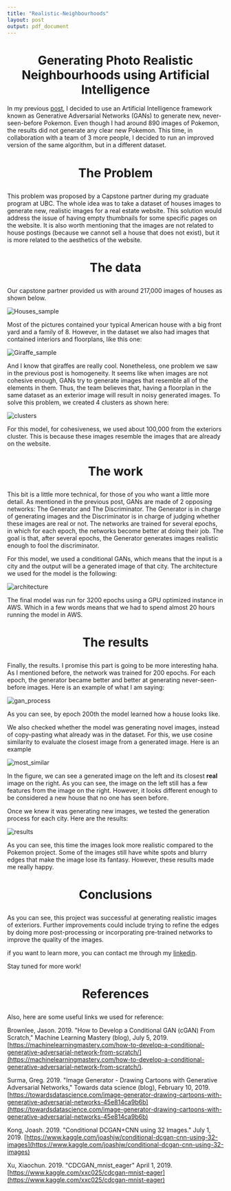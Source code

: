```yaml
---
title: "Realistic-Neighbourhoods"
layout: post
output: pdf_document
---
```

<h1 style="font-size:200%;text-align:center">Generating Photo Realistic Neighbourhoods using Artificial Intelligence</h1>

In my previous [post](https://andrespitta.github.io/Pokemon-generator/), I decided to use an Artificial Intelligence framework known as Generative Adversarial Networks (GANs) to generate new, never-seen-before Pokemon. Even though I had around 890 images of Pokemon, the results did not generate any clear new Pokemon. This time, in collaboration with a team of 3 more people, I decided to run an improved version of the same algorithm, but in a different dataset. 

<h3 style="font-size:200%;text-align:center">The Problem</h3>

This problem was proposed by a Capstone partner during my graduate program at UBC. The whole idea was to take a dataset of houses images to generate new, realistic images for a real estate website. This solution would address the issue of having empty thumbnails for some specific pages on the website. It is also worth mentioning that the images are not related to house postings (because we cannot sell a house that does not exist), but it is more related to the aesthetics of the website.

<h3 style="font-size:200%;text-align:center">The data</h3>

Our capstone partner provided us with around 217,000 images of houses as shown below.   

![Houses_sample](../images/sample_image.png)

Most of the pictures contained your typical American house with a big front yard and a family of 8. However, in the dataset we also had images that contained interiors and floorplans, like this one:

![Giraffe_sample](../images/giraffe.jpg)

And I know that giraffes are really cool. Nonetheless, one problem we saw in the previous post is homogeneity. It seems like when images are not cohesive enough, GANs try to generate images that resemble all of the elements in them. Thus, the team believes that, having a floorplan in the same dataset as an exterior image will result in noisy generated images. To solve this problem, we created 4 clusters as shown here:

![clusters](../images/clusters.PNG)

For this model, for cohesiveness, we used about 100,000 from the exteriors cluster. This is because these images resemble the images that are already on the website.

<h3 style="font-size:200%;text-align:center">The work</h3>

This bit is a little more technical, for those of you who want a little more detail. As mentioned in the previous post, GANs are made of 2 opposing networks: The Generator and The Discriminator. The Generator is in charge of generating images and the Discriminator is in charge of judging whether these images are real or not. The networks are trained for several epochs, in which for each epoch, the networks become better at doing their job. The goal is that, after several epochs, the Generator generates images realistic enough to fool the discriminator.

For this model, we used a conditional GANs, which means that the input is a city and the output will be a generated image of that city. The architecture we used for the model is the following:

![architecture](../images/architecture.png)

The final model was run for 3200 epochs using a GPU optimized instance in AWS. Which in a few words means that we had to spend almost 20 hours running the model in AWS.

<h3 style="font-size:200%;text-align:center">The results</h3>

Finally, the results. I promise this part is going to be more interesting haha. As I mentioned before, the network was trained for 200 epochs. For each epoch, the generator became better and better at generating never-seen-before images. Here is an example of what I am saying:  

![gan_process](../images/gan_process.png)

As you can see, by epoch 200th the model learned how a house looks like.

We also checked whether the model was generating novel images, instead of copy-pasting what already was in the dataset. For this, we use cosine similarity to evaluate the closest image from a generated image. Here is an example

![most_similar](../images/most_similar.png)

In the figure, we can see a generated image on the left and its closest **real** image on the right. As you can see, the image on the left still has a few features from the image on the right. However, it looks different enough to be considered a new house that no one has seen before.

Once we knew it was generating new images, we tested the generation process for each city. Here are the results:

![results](../images/model1.jpg)

As you can see, this time the images look more realistic compared to the Pokemon project. Some of the images still have white spots and blurry edges that make the image lose its fantasy. However, these results made me really happy.

<h3 style="font-size:200%;text-align:center">Conclusions</h3>

As you can see, this project was successful at generating realistic images of exteriors. Further improvements could include trying to refine the edges by doing more post-processing or incorporating pre-trained networks to improve the quality of the images. 

if you want to learn more, you can contact me through my [linkedin](https://www.linkedin.com/in/andrespitta19/).

Stay tuned for more work!

<h3 style="font-size:200%;text-align:center">References</h3>

Also, here are some useful links we used for reference:

Brownlee, Jason. 2019. "How to Develop a Conditional GAN (cGAN) From Scratch," Machine Learning Mastery (blog), July 5, 2019. [https://machinelearningmastery.com/how-to-develop-a-conditional-generative-adversarial-network-from-scratch/](https://machinelearningmastery.com/how-to-develop-a-conditional-generative-adversarial-network-from-scratch/).

Surma, Greg. 2019. "Image Generator - Drawing Cartoons with Generative Adversarial Networks," Towards data science (blog), February 10, 2019. [https://towardsdatascience.com/image-generator-drawing-cartoons-with-generative-adversarial-networks-45e814ca9b6b](https://towardsdatascience.com/image-generator-drawing-cartoons-with-generative-adversarial-networks-45e814ca9b6b)

Kong, Joash. 2019. "Conditional DCGAN+CNN using 32 Images." July 1, 2019. [https://www.kaggle.com/joashjw/conditional-dcgan-cnn-using-32-images](https://www.kaggle.com/joashjw/conditional-dcgan-cnn-using-32-images)

Xu, Xiaochun. 2019. "CDCGAN_mnist_eager" April 1, 2019. [https://www.kaggle.com/xxc025/cdcgan-mnist-eager](https://www.kaggle.com/xxc025/cdcgan-mnist-eager)




